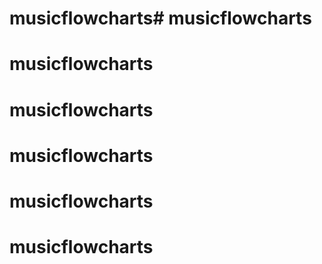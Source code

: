 # musicflowcharts# musicflowcharts
# musicflowcharts
# musicflowcharts
# musicflowcharts
# musicflowcharts
# musicflowcharts
